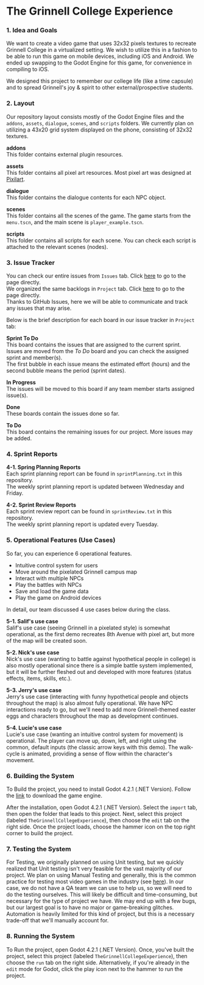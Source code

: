 # The Grinnell College Experience

### 1. Idea and Goals
We want to create a video game that uses 32x32 pixels textures to recreate Grinnell College in a virtualized setting. We wish to utilize this in a fashion to be able to run this game on mobile devices, including iOS and Android. We ended up swapping to the Godot Engine for this game, for convenience in compiling to iOS.

We designed this project to remember our college life (like a time capsule) and to spread Grinnell's joy & spirit to other external/prospective students.


### 2. Layout
Our repository layout consists mostly of the Godot Engine files and the `addons`, `assets`, `dialogue`, `scenes`, and `scripts` folders. We currently plan on utilizing a 43x20 grid system displayed on the phone, consisting of 32x32 textures.

**addons** <br>
This folder contains external plugin resources.

**assets** <br>
This folder contains all pixel art resources. Most pixel art was designed at [Pixilart](https://www.pixilart.com/).

**dialogue** <br>
This folder contains the dialogue contents for each NPC object.

**scenes** <br>
This folder contains all the scenes of the game. The game starts from the `menu.tscn`, and the main scene is `player_example.tscn`.

**scripts** <br>
This folder contains all scripts for each scene. You can check each script is attached to the relevant scenes (nodes).

### 3. Issue Tracker
You can check our entire issues from `Issues` tab. Click [here](https://github.com/The-Grinnell-College-Experience-Team/GCE-Backend/issues) to go to the page directly. <br>
We organized the same backlogs in `Project` tab. Click [here](https://github.com/orgs/The-Grinnell-College-Experience-Team/projects/6) to go to the page directly. <br>
Thanks to GitHub Issues, here we will be able to communicate and track any issues that may arise.

Below is the brief description for each board in our issue tracker in `Project` tab:

**Sprint To Do** <br>
This board contains the issues that are assigned to the current sprint. <br>
Issues are moved from the *To Do* board and you can check the assigned sprint and member(s). <br>
The first bubble in each issue means the estimated effort (hours) and the second bubble means the period (sprint dates).

**In Progress** <br>
The issues will be moved to this board if any team member starts assigned issue(s).

**Done** <br>
These boards contain the issues done so far.

**To Do** <br>
This board contains the remaining issues for our project. More issues may be added.

### 4. Sprint Reports
**4-1. Spring Planning Reports** <br>
Each sprint planning report can be found in `sprintPlanning.txt` in this repository. <br>
The weekly sprint planning report is updated between Wednesday and Friday.

**4-2. Sprint Review Reports** <br>
Each sprint review report can be found in `sprintReview.txt` in this repository. <br>
The weekly sprint planning report is updated every Tuesday.

### 5. Operational Features (Use Cases)
So far, you can experience 6 operational features.

* Intuitive control system for users
* Move around the pixelated Grinnell campus map
* Interact with multiple NPCs
* Play the battles with NPCs
* Save and load the game data
* Play the game on Android devices

In detail, our team discussed 4 use cases below during the class.

**5-1. Salif's use case** <br> 
Salif's use case (seeing Grinnell in a pixelated style) is somewhat operational, as the first demo recreates 8th Avenue with pixel art, but more of the map will be created soon. 

**5-2. Nick's use case** <br>
Nick's use case (wanting to battle against hypothetical people in college) is also mostly operational since there is a simple battle system implemented, but it will be further fleshed out and developed with more features (status effects, items, skills, etc.). 

**5-3. Jerry's use case** <br>
Jerry's use case (interacting with funny hypothetical people and objects throughout the map) is also almost fully operational. We have NPC interactions ready to go, but we'll need to add more Grinnell-themed easter eggs and characters throughout the map as development continues. 

**5-4. Lucie's use case** <br>
Lucie's use case (wanting an intuitive control system for movement) is operational. The player can move up, down, left, and right using the common, default inputs (the classic arrow keys with this demo). The walk-cycle is animated, providing a sense of flow within the character's movement.   

### 6. Building the System
To Build the project, you need to install Godot 4.2.1 (.NET Version). Follow the [link](https://godotengine.org/download/windows/) to download the game engine.

After the installation, open Godot 4.2.1 (.NET Version). Select the `import` tab, then open the folder that leads to this project. Next, select this project (labeled  `TheGrinnellCollegeExperience`), then choose the `edit` tab on the right side. Once the project loads, choose the hammer icon on the top right corner to build the project.

### 7. Testing the System
For Testing, we originally planned on using Unit testing, but we quickly realized that Unit testing isn't very feasible for the vast majority of our project. We plan on using Manual Testing and generally, this is the common practice for testing most video games in the industry (see [here](https://en.wikipedia.org/wiki/Game_testing)). In our case, we do not have a QA team we can use to help us, so we will need to do the testing ourselves. This will likely be difficult and time-consuming, but necessary for the type of project we have. We may end up with a few bugs, but our largest goal is to have no major or game-breaking glitches. Automation is heavily limited for this kind of project, but this is a necessary trade-off that we'll manually account for.

### 8. Running the System
To Run the project, open Godot 4.2.1 (.NET Version). Once, you've built the project, select this project (labeled  `TheGrinnellCollegeExperience`), then choose the `run` tab on the right side. Alternatively, if you're already in the `edit` mode for Godot, click the play icon next to the hammer to run the project.
